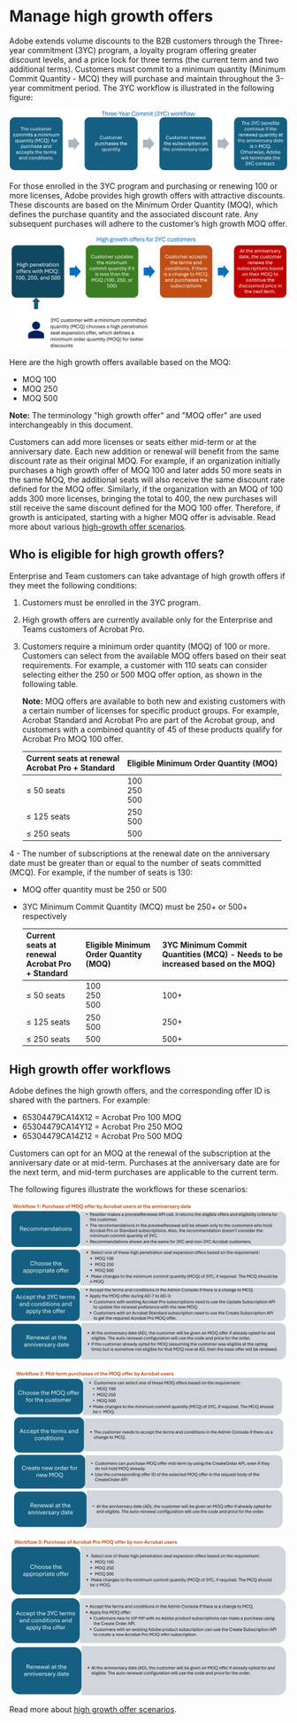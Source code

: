 # Manage high growth offers

Adobe extends volume discounts to the B2B customers through the Three-year commitment (3YC) program, a loyalty program offering greater discount levels, and a price lock for three terms (the current term and two additional terms). Customers must commit to a minimum quantity (Minimum Commit Quantity - MCQ) they will purchase and maintain throughout the 3-year commitment period. The 3YC workflow is illustrated in the following figure:

![3YC workflow](../image/3yc_workflow.png)

For those enrolled in the 3YC program and purchasing or renewing 100 or more licenses, Adobe provides high growth offers with attractive discounts. These discounts are based on the Minimum Order Quantity (MOQ), which defines the purchase quantity and the associated discount rate. Any subsequent purchases will adhere to the customer’s high growth MOQ offer.

![High pen offers for 3YC customers](../image/high_pen_intro.png)

Here are the high growth offers available based on the MOQ:

- MOQ 100
- MOQ 250
- MOQ 500

**Note:** The terminology "high growth offer" and "MOQ offer" are used interchangeably in this document.

Customers can add more licenses or seats either mid-term or at the anniversary date. Each new addition or renewal will benefit from the same discount rate as their original MOQ. For example, if an organization initially purchases a high growth offer of MOQ 100  and later adds 50 more seats in the same MOQ, the additional seats will also receive the same discount rate defined for the MOQ offer. Similarly, if the organization with an MOQ of 100 adds 300 more licenses, bringing the total to 400, the new purchases will still receive the same discount defined for the MOQ 100 offer. Therefore, if growth is anticipated, starting with a higher MOQ offer is advisable.
Read more about various [high-growth offer scenarios](./high_pen_scenarios.md).

## Who is eligible for high growth offers?

Enterprise and Team customers can take advantage of high growth offers if they meet the following conditions:

1. Customers must be enrolled in the 3YC program.
2. High growth offers are currently available only for the Enterprise and Teams customers of Acrobat Pro.
3. Customers require a minimum order quantity (MOQ) of 100 or more. Customers can select from the available MOQ offers based on their seat requirements. For example, a customer with 110 seats can consider selecting either the 250 or 500 MOQ offer option, as shown in the following table.

   **Note:** MOQ offers are available to both new and existing customers with a certain number of licenses for specific product groups. For example, Acrobat Standard and Acrobat Pro are part of the Acrobat group, and customers with a combined quantity of 45 of these products qualify for Acrobat Pro MOQ 100 offer.

     | Current seats at renewal <br/> Acrobat Pro + Standard | Eligible Minimum Order Quantity (MOQ) |
    |-------------------------------------------------------|---------------------------------------|
    | ≤ 50 seats                                            | 100 <br /> 250 <br /> 500             |
    | ≤ 125 seats                                           | 250 <br /> 500                        |
    | ≤ 250 seats                                           | 500                                   |

4 - The number of subscriptions at the renewal date on the anniversary date must be greater than or equal to the number of seats committed (MCQ). For example, if the number of seats is 130:

- MOQ offer quantity must be 250 or 500
- 3YC Minimum Commit Quantity (MCQ) must be 250+ or 500+ respectively

  | Current seats at renewal <br/> Acrobat Pro + Standard | Eligible Minimum Order Quantity (MOQ) | 3YC Minimum Commit Quantities (MCQ) - Needs to be increased based on the MOQ) |
  |-------------------------------------------------------|---------------------------------------|-------------------------------------------------------------------------------|
  | ≤ 50 seats                                            | 100 <br /> 250 <br /> 500             | 100+                                                                          |
  | ≤ 125 seats                                           | 250 <br /> 500                        | 250+                                                                          |
  | ≤ 250 seats                                           | 500                                   | 500+                                                                          |

## High growth offer workflows

Adobe defines the high growth offers, and the corresponding offer ID is shared with the partners. For example:

- 65304479CA14X12 = Acrobat Pro 100 MOQ
- 65304479CA14Y12 = Acrobat Pro 250 MOQ
- 65304479CA14Z12 = Acrobat Pro 500 MOQ

Customers can opt for an MOQ at the renewal of the subscription at the anniversary date or at mid-term. Purchases at the anniversary date are for the next term, and mid-term purchases are applicable to the current term.

The following figures illustrate the workflows for these scenarios:

![Workflow 1](../image/moq_ad.png)

![Workflow 2](../image/moq_mid_term.png)

![Workflow 2](../image/moq_non_acro.png)

Read more about [high growth offer scenarios](./high_pen_scenarios.md).

